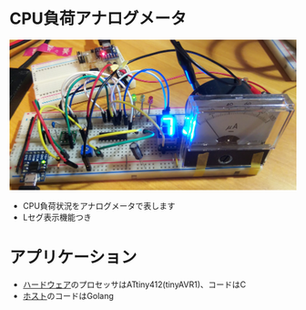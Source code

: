 # CPU負荷アナログメータ

![photo](images/photo.jpg)

* CPU負荷状況をアナログメータで表します
* Lセグ表示機能つき

# アプリケーション

* [ハードウェア](./hardware)のプロセッサはATtiny412(tinyAVR1)、コードはC
* [ホスト](./host)のコードはGolang


